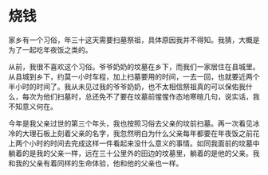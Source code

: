 # 烧钱

家乡有一个习俗，年三十这天需要扫墓祭祖，具体原因我并不得知。我猜，大概是为了一起吃年夜饭之类的。

从前，我很不喜欢这个习俗。爷爷奶奶的坟墓在乡下，而我们一家居住在县城里。从县城到乡下，约莫一小时车程，加上扫墓要用的时间，一去一回，也就要近两个半小时的时间了。我从未见过我的爷爷奶奶，也不太相信祭祖真的可以保佑我什么，每次为他们扫墓时，总还免不了要在坟墓前惺惺作态地寒暄几句，说实话，我不知意义何在。

今年是我父亲过世的第三个年头，我也按照习俗去父亲的坟前扫墓。再一次看见冰冷的大理石板上刻着父亲的名字，我忽然明白为什么父亲每年都要在年夜饭之前花上两个小时的时间去完成这样一件看起来没什么意义的事情。如同我面前的坟墓中躺着的是我的父亲一样，远在三十公里外的田边的坟墓里，躺着的是他的父亲。我和我的父亲有着同样的生命体验，他和他的父亲也一样。

